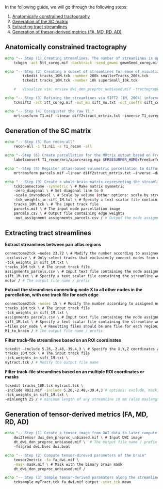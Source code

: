 In the following guide, we will go through the following steps:

1. [Anatomically constrained tractography](#anatomically-constrained-tractography)
2. [Generation of the SC matrix](#generation-of-the-sc-matrix)
3. [Extracting tract streamlines](#extracting-tract-streamlines)
4. [Generation of thesor-derived metrics (FA, MD, RD, AD)](#generation-of-thesor-derived-metrics-fa-md-rd-ad)


## Anatomically constrained tractography
```bash
echo "-- Step (1) Creating streamlines. The number of streamlines is up to debate. MRtrix recommends 100 M. Here we use 10 M."
	tckgen -act 5tt_coreg.mif -backtrack -seed_gmwmi gmwmSeed_coreg.mif -nthreads 8 -maxlength 250 -cutoff 0.06 -select 10000000 wmfod_norm.mif tracks_10M.tck

echo "-- Step (2) Creating a subset of streamlines for ease of visualization (as the original number is too heavy for your RAM)."
		tckedit tracks_10M.tck -number 200k smallerTracks_200k.tck
		tckedit tracks_10M.tck -number 10k superSmall_10k.tck

	# 	Visualize via: mrview dwi_den_preproc_unbiased.mif -tractography.load smallerTracks_200k.tck

echo "-- Step (3) Refining the streamlines via SIFT2 (1M, 200k) informed by spherical deconvolution where streamline densities are proportional to fiber densities. This tractogram represent the sum of streamline weights not a mere number of streamline."
	tcksift2 -act 5tt_coreg.mif -out_mu sift_mu.txt -out_coeffs sift_coeffs.txt -nthreads 8 tracks_10M.tck wmfod_norm.mif sift_1M.txt

echo "-- Step (4) Coregister the raw T1."
	mrtransform T1.mif –linear diff2struct_mrtrix.txt –inverse T1_coreg.mif
```

## Generation of the SC matrix
```bash
echo "-- Step (5) Run recon-all"
    recon-all -i T1.nii -s T1_recon -all

echo "--Step (6) Create parcellation for the MRtrix output based on Freesurfer default atlas"
    labelconvert T1_recon/mri/aparc+aseg.mgz $FREESURFER_HOME/FreeSurferColorLUT.txt /usr/local/mrtrix3/share/mrtrix3/labelconvert/fs_default.txt parcels.mif

echo "--Step (8) Register atlas-based volumetric parcellation to diffusion space"
    mrtransform parcels.mif –linear diff2struct_mrtrix.txt –inverse –datatype uint32 parcels_coreg.mif

echo "-- Step (9) Create a whole-brain matrix representing the streamlines between each parcellation pair in the atlas. Scale it by the volume of atlas region."
	tck2connectome -symmetric \ # Make matrix symmetric 
	-zero_diagonal \ # Set diagonal line to 0
	-scale_invnodevol \ # Scale by volume (other options: scale by streamline length, inverse streamline length or vector values)
	-tck_weights_in sift_1M.txt \ # Specify a text scalar file containing the streamline weights
	tracks_10M.tck \ # The input track file
	parcels.mif \ # The input node parcellation image
	parcels.csv \ # Output file containing edge weights
	-out_assignment assignments_parcels.csv / # Output the node assignments of each streamline to a file (later used in connectome2tck for extracting pathways of interest)
```

## Extracting tract streamlines
**Extract streamlines between pair atlas regions**
```bash
connectome2tck –nodes 23,72 \ # Modify the number according to assigned numbers of atlas regions in fs_default.txt
–exclusive \ # Only select tracks that exclusively connect nodes from within the list of nodes of interest
-tck_weights_in sift_1M.txt \
tracks_10M.tck \ # The input track file
assignments_parcels.csv \ # Input text file containing the node assignments for each streamline
sift_1M.txt \ # Specify a text scalar file containing the streamline weights
motor / # The output file name / prefix
```
**Extract the streamlines connecting node X to all other nodes in the parcellation, with one track file for each edge**
```bash
connectome2tck -nodes 15 \ # Modify the number according to assigned numbers of atlas regions in fs_default.txt
tracks_10M.tck \ # The input track file
-tck_weights_in sift_1M.txt \
assignments_parcels.csv \ # Input text file containing the node assignments for each streamline
sift_1M.txt \ # Specify a text scalar file containing the streamline weights
–files per_node \ # Resulting files should be one file for each region/node that we analyze
M1_to_brain / # The output file name / prefix
```
**Filter track-file streamlines based on an ROI coordinates**
```bash
tckedit –include 5.26,-2.48,-39.4,3 \ # Specify the X,Y,Z coordinates and the radius of the sphere your ROI should have
tracks_10M.tck \ # The input track file 
-tck_weights_in sift_1M.txt \
mytract.tck / # Modify the output file name
```
**Filter track-file streamlines based on an multiple ROI coordinates or masks**
```bash
tckedit tracks_10M.tck mytract.tck \
-include ROI1.mif -include 5.26,-2.48,-39.4,3 # options: exclude, mask, include ordered
-tck_weights_in sift_1M.txt \
-minlength 25 / # minimum length of any streamline in mm (also maxlength)
```

## Generation of tensor-derived metrics (FA, MD, RD, AD)
```bash
echo "-- Step (1) Create a tensor image from DWI data to later compute tensor-direved parameters such as FA"
    dwi2tensor dwi_den_preproc_unbiased.mif \ # Input DWI image 
    dt_dwi_den_preproc_unbiased.mif \  # The output file name / prefix
    -fslgrad dwi.bvec dwi.bval 

echo "-- Step (2) Compute tensor-direved parameters of the brain"
    tensor2metric -fa fa_dwi.mif \
	-mask mask.mif \ # Mask with the binary brain mask
	dt_dwi_den_preproc_unbiased.mif /

echo "-- Step (3) Sample tensor-derived paramaters along the streamlines (mean value per streamline)"
	tcksample myTract.tck fa_dwi.mif output -stat_tck mean
```


